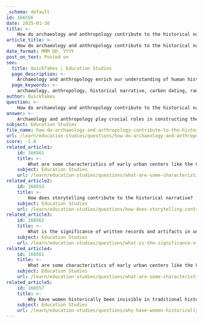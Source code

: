 ```yaml
---
_schema: default
id: 166556
date: 2025-01-30
title: >-
    How do archaeology and anthropology contribute to the historical narrative, and what is the role of carbon dating in this context?
article_title: >-
    How do archaeology and anthropology contribute to the historical narrative, and what is the role of carbon dating in this context?
date_format: MMM DD, YYYY
post_on_text: Posted on
seo:
  title: QuickTakes | Education Studies
  page_description: >-
    Archaeology and anthropology enrich our understanding of human history by studying material culture and social practices. Carbon dating provides precise timelines for archaeological findings, enhancing the historical narrative.
  page_keywords: >-
    archaeology, anthropology, historical narrative, carbon dating, radiocarbon dating, material culture, artifacts, ancient civilizations, cultural practices, social structures, human behavior, chronological data, archaeological findings, timelines, historical research, human societies
author: QuickTakes
question: >-
    How do archaeology and anthropology contribute to the historical narrative, and what is the role of carbon dating in this context?
answer: >-
    Archaeology and anthropology play crucial roles in constructing the historical narrative, particularly for periods where written records are scarce or nonexistent. \n\n### Contributions of Archaeology and Anthropology\n\n1. **Archaeology**: This discipline focuses on the study of past human societies through their material remains, such as artifacts, structures, and other physical evidence. Archaeologists excavate sites to uncover these remnants, which can provide insights into the daily lives, social structures, and cultural practices of ancient civilizations. For instance, tools, pottery, and architectural remains can reveal information about technological advancements, trade networks, and social hierarchies.\n\n2. **Anthropology**: Anthropology encompasses the study of humans, their behavior, culture, and societies, both past and present. Within anthropology, subfields such as cultural anthropology and archaeological anthropology are particularly relevant. Cultural anthropologists study contemporary cultures and their evolution, while archaeological anthropologists focus on understanding past societies through their material culture. By examining cultural practices, social dynamics, and human behavior, anthropologists contribute to a more comprehensive understanding of how societies have developed over time.\n\n### Role of Carbon Dating\n\nCarbon dating, or radiocarbon dating, is a scientific method that significantly enhances the historical narrative by providing chronological data for archaeological findings. This technique measures the amount of carbon-14, a radioactive isotope, in organic materials. Since living organisms absorb carbon from the atmosphere, the carbon-14 begins to decay at a known rate once the organism dies. By analyzing the remaining carbon-14 in a sample, scientists can estimate the time of death, which helps to date artifacts and remains accurately.\n\nThis dating method is particularly valuable for understanding timelines in human history, especially for periods where written records are lacking. It allows historians and archaeologists to place events and developments within a chronological framework, thereby enriching the historical narrative with precise timelines.\n\n### Conclusion\n\nIn summary, archaeology and anthropology provide essential insights into human history through the study of material culture and social practices. Carbon dating serves as a vital tool in this context, enabling researchers to establish timelines and enhance our understanding of past civilizations. Together, these disciplines contribute to a more nuanced and comprehensive historical narrative, bridging the gaps left by the absence of written records.
subject: Education Studies
file_name: how-do-archaeology-and-anthropology-contribute-to-the-historical-narrative-and-what-is-the-role-of-carbon-dating-in-this-context.md
url: /learn/education-studies/questions/how-do-archaeology-and-anthropology-contribute-to-the-historical-narrative-and-what-is-the-role-of-carbon-dating-in-this-context
score: -1.0
related_article1:
    id: 166561
    title: >-
        What are some characteristics of early urban centers like the City of Uruk and Egyptian civilization?
    subject: Education Studies
    url: /learn/education-studies/questions/what-are-some-characteristics-of-early-urban-centers-like-the-city-of-uruk-and-egyptian-civilization
related_article2:
    id: 166553
    title: >-
        How does storytelling contribute to the historical narrative?
    subject: Education Studies
    url: /learn/education-studies/questions/how-does-storytelling-contribute-to-the-historical-narrative
related_article3:
    id: 166562
    title: >-
        What is the significance of written records and artifacts in understanding ancient civilizations?
    subject: Education Studies
    url: /learn/education-studies/questions/what-is-the-significance-of-written-records-and-artifacts-in-understanding-ancient-civilizations
related_article4:
    id: 166561
    title: >-
        What are some characteristics of early urban centers like the City of Uruk and Egyptian civilization?
    subject: Education Studies
    url: /learn/education-studies/questions/what-are-some-characteristics-of-early-urban-centers-like-the-city-of-uruk-and-egyptian-civilization
related_article5:
    id: 166557
    title: >-
        Why have women historically been invisible in traditional historical narratives, and how has this changed?
    subject: Education Studies
    url: /learn/education-studies/questions/why-have-women-historically-been-invisible-in-traditional-historical-narratives-and-how-has-this-changed
---
```


&nbsp;